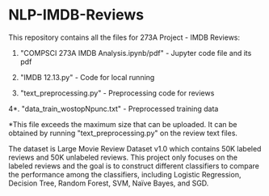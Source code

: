# NLP-IMDB-Reviews

This repository contains all the files for 273A Project - IMDB Reviews: 

1. "COMPSCI 273A IMDB Analysis.ipynb/pdf" - Jupyter code file and its pdf

2. "IMDB 12.13.py" - Code for local running

3. "text_preprocessing.py" - Preprocessing code for reviews

 4*. "data_train_wostopNpunc.txt" - Preprocessed training data

*This file exceeds the maximum size that can be uploaded. It can be obtained by running "text_preprocessing.py" on the review text files.

The dataset is Large Movie Review Dataset v1.0 which contains 50K labeled reviews and 50K unlabeled reviews. This project only focuses on the labeled reviews and the goal is to construct different classifiers to compare the performance among the classifiers, including Logistic
Regression, Decision Tree, Random Forest, SVM, Naïve Bayes, and SGD.
